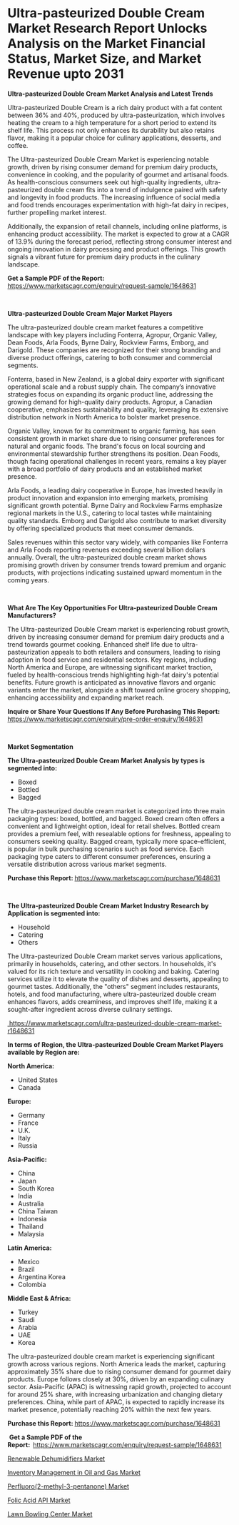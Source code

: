 <p><h1>Ultra-pasteurized Double Cream Market Research Report Unlocks Analysis on the Market Financial Status, Market Size, and Market Revenue upto 2031</h1></p><p><strong>Ultra-pasteurized Double Cream Market Analysis and Latest Trends</strong></p>
<p><p>Ultra-pasteurized Double Cream is a rich dairy product with a fat content between 36% and 40%, produced by ultra-pasteurization, which involves heating the cream to a high temperature for a short period to extend its shelf life. This process not only enhances its durability but also retains flavor, making it a popular choice for culinary applications, desserts, and coffee.</p><p>The Ultra-pasteurized Double Cream Market is experiencing notable growth, driven by rising consumer demand for premium dairy products, convenience in cooking, and the popularity of gourmet and artisanal foods. As health-conscious consumers seek out high-quality ingredients, ultra-pasteurized double cream fits into a trend of indulgence paired with safety and longevity in food products. The increasing influence of social media and food trends encourages experimentation with high-fat dairy in recipes, further propelling market interest.</p><p>Additionally, the expansion of retail channels, including online platforms, is enhancing product accessibility. The market is expected to grow at a CAGR of 13.9% during the forecast period, reflecting strong consumer interest and ongoing innovation in dairy processing and product offerings. This growth signals a vibrant future for premium dairy products in the culinary landscape.</p></p>
<p><strong>Get a Sample PDF of the Report:&nbsp;</strong> <a href="https://www.marketscagr.com/enquiry/request-sample/1648631?utm_campaign=1126&utm_medium=2&utm_source=Github&utm_content=ia&utm_term=15102024&utm_id=ultra-pasteurized-double-cream">https://www.marketscagr.com/enquiry/request-sample/1648631</a></p>
<p>&nbsp;</p>
<p><strong>Ultra-pasteurized Double Cream Major Market Players</strong></p>
<p><p>The ultra-pasteurized double cream market features a competitive landscape with key players including Fonterra, Agropur, Organic Valley, Dean Foods, Arla Foods, Byrne Dairy, Rockview Farms, Emborg, and Darigold. These companies are recognized for their strong branding and diverse product offerings, catering to both consumer and commercial segments.</p><p>Fonterra, based in New Zealand, is a global dairy exporter with significant operational scale and a robust supply chain. The company’s innovative strategies focus on expanding its organic product line, addressing the growing demand for high-quality dairy products. Agropur, a Canadian cooperative, emphasizes sustainability and quality, leveraging its extensive distribution network in North America to bolster market presence.</p><p>Organic Valley, known for its commitment to organic farming, has seen consistent growth in market share due to rising consumer preferences for natural and organic foods. The brand's focus on local sourcing and environmental stewardship further strengthens its position. Dean Foods, though facing operational challenges in recent years, remains a key player with a broad portfolio of dairy products and an established market presence.</p><p>Arla Foods, a leading dairy cooperative in Europe, has invested heavily in product innovation and expansion into emerging markets, promising significant growth potential. Byrne Dairy and Rockview Farms emphasize regional markets in the U.S., catering to local tastes while maintaining quality standards. Emborg and Darigold also contribute to market diversity by offering specialized products that meet consumer demands.</p><p>Sales revenues within this sector vary widely, with companies like Fonterra and Arla Foods reporting revenues exceeding several billion dollars annually. Overall, the ultra-pasteurized double cream market shows promising growth driven by consumer trends toward premium and organic products, with projections indicating sustained upward momentum in the coming years.</p></p>
<p>&nbsp;</p>
<p><strong>What Are The Key Opportunities For Ultra-pasteurized Double Cream Manufacturers?</strong></p>
<p><p>The Ultra-pasteurized Double Cream market is experiencing robust growth, driven by increasing consumer demand for premium dairy products and a trend towards gourmet cooking. Enhanced shelf life due to ultra-pasteurization appeals to both retailers and consumers, leading to rising adoption in food service and residential sectors. Key regions, including North America and Europe, are witnessing significant market traction, fueled by health-conscious trends highlighting high-fat dairy's potential benefits. Future growth is anticipated as innovative flavors and organic variants enter the market, alongside a shift toward online grocery shopping, enhancing accessibility and expanding market reach.</p></p>
<p><strong>Inquire or Share Your Questions If Any Before Purchasing This Report:</strong> <a href="https://www.marketscagr.com/enquiry/pre-order-enquiry/1648631?utm_campaign=1126&utm_medium=2&utm_source=Github&utm_content=ia&utm_term=15102024&utm_id=ultra-pasteurized-double-cream">https://www.marketscagr.com/enquiry/pre-order-enquiry/1648631</a></p>
<p>&nbsp;</p>
<p><strong>Market Segmentation</strong></p>
<p><strong>The Ultra-pasteurized Double Cream Market Analysis by types is segmented into:</strong></p>
<p><ul><li>Boxed</li><li>Bottled</li><li>Bagged</li></ul></p>
<p><p>The ultra-pasteurized double cream market is categorized into three main packaging types: boxed, bottled, and bagged. Boxed cream often offers a convenient and lightweight option, ideal for retail shelves. Bottled cream provides a premium feel, with resealable options for freshness, appealing to consumers seeking quality. Bagged cream, typically more space-efficient, is popular in bulk purchasing scenarios such as food service. Each packaging type caters to different consumer preferences, ensuring a versatile distribution across various market segments.</p></p>
<p><strong>Purchase this Report:&nbsp;</strong><a href="https://www.marketscagr.com/purchase/1648631?utm_campaign=1126&utm_medium=2&utm_source=Github&utm_content=ia&utm_term=15102024&utm_id=ultra-pasteurized-double-cream">https://www.marketscagr.com/purchase/1648631</a></p>
<p>&nbsp;</p>
<p><strong>The Ultra-pasteurized Double Cream Market Industry Research by Application is segmented into:</strong></p>
<p><ul><li>Household</li><li>Catering</li><li>Others</li></ul></p>
<p><p>The Ultra-pasteurized Double Cream market serves various applications, primarily in households, catering, and other sectors. In households, it's valued for its rich texture and versatility in cooking and baking. Catering services utilize it to elevate the quality of dishes and desserts, appealing to gourmet tastes. Additionally, the "others" segment includes restaurants, hotels, and food manufacturing, where ultra-pasteurized double cream enhances flavors, adds creaminess, and improves shelf life, making it a sought-after ingredient across diverse culinary settings.</p></p>
<p><a href="https://www.marketscagr.com/ultra-pasteurized-double-cream-market-r1648631?utm_campaign=1126&utm_medium=2&utm_source=Github&utm_content=ia&utm_term=15102024&utm_id=ultra-pasteurized-double-cream">&nbsp;https://www.marketscagr.com/ultra-pasteurized-double-cream-market-r1648631</a></p>
<p><strong>In terms of Region, the Ultra-pasteurized Double Cream Market Players available by Region are:</strong></p>
<p>
    <p> <strong> North America: </strong>
        <ul>
            <li>United States</li>
            <li>Canada</li>
        </ul>
        </p> 
    <p> <strong> Europe: </strong>
        <ul>
            <li>Germany</li>
            <li>France</li>
            <li>U.K.</li>
            <li>Italy</li>
            <li>Russia</li>
        </ul>
        </p> 
    <p> <strong> Asia-Pacific: </strong>
        <ul>
            <li>China</li>
            <li>Japan</li>
            <li>South Korea</li>
            <li>India</li>
            <li>Australia</li>
            <li>China Taiwan</li>
            <li>Indonesia</li>
            <li>Thailand</li>
            <li>Malaysia</li>
        </ul>
        </p> 
    <p> <strong> Latin America: </strong>
        <ul>
            <li>Mexico</li>
            <li>Brazil</li>
            <li>Argentina Korea</li>
            <li>Colombia</li>
        </ul>
        </p> 
    <p> <strong> Middle East & Africa: </strong>
        <ul>
            <li>Turkey</li>
            <li>Saudi</li>
            <li>Arabia</li>
            <li>UAE</li>
            <li>Korea</li>
        </ul>
    </p>
    </p>
<p><p>The ultra-pasteurized double cream market is experiencing significant growth across various regions. North America leads the market, capturing approximately 35% share due to rising consumer demand for gourmet dairy products. Europe follows closely at 30%, driven by an expanding culinary sector. Asia-Pacific (APAC) is witnessing rapid growth, projected to account for around 25% share, with increasing urbanization and changing dietary preferences. China, while part of APAC, is expected to rapidly increase its market presence, potentially reaching 20% within the next few years.</p></p>
<p><strong>Purchase this Report: </strong><a href="https://www.marketscagr.com/purchase/1648631?utm_campaign=1126&utm_medium=2&utm_source=Github&utm_content=ia&utm_term=15102024&utm_id=ultra-pasteurized-double-cream">https://www.marketscagr.com/purchase/1648631</a></p>
<p>&nbsp;<strong>Get a Sample PDF of the Report:&nbsp;&nbsp;</strong><a href="https://www.marketscagr.com/enquiry/request-sample/1648631?utm_campaign=1126&utm_medium=2&utm_source=Github&utm_content=ia&utm_term=15102024&utm_id=ultra-pasteurized-double-cream">https://www.marketscagr.com/enquiry/request-sample/1648631</a></p>
<p><strong></strong></p>
<p><p><a href="https://www.linkedin.com/pulse/comprehensive-analysis-global-renewable-dehumidifiers-market-growth-eablf?utm_campaign=1126&utm_medium=2&utm_source=Github&utm_content=ia&utm_term=15102024&utm_id=ultra-pasteurized-double-cream">Renewable Dehumidifiers Market</a></p><p><a href="https://www.linkedin.com/pulse/inventory-management-oil-gas-market-overview-forecast-2024-fvuce?trk=public_post_embed_feed-article-content&utm_campaign=1126&utm_medium=2&utm_source=Github&utm_content=ia&utm_term=15102024&utm_id=ultra-pasteurized-double-cream">Inventory Management in Oil and Gas Market</a></p><p><a href="https://www.linkedin.com/pulse/sustainability-trends-perfluoro2-methyl-3-pentanone-industry-l1yhe?trk=public_post_embed_feed-article-content&utm_campaign=1126&utm_medium=2&utm_source=Github&utm_content=ia&utm_term=15102024&utm_id=ultra-pasteurized-double-cream">Perfluoro(2-methyl-3-pentanone) Market</a></p><p><a href="https://github.com/elseludvikoh/Market-Research-Report-List-1/blob/main/folic-acid-api-market.md?utm_campaign=1126&utm_medium=2&utm_source=Github&utm_content=ia&utm_term=15102024&utm_id=ultra-pasteurized-double-cream">Folic Acid API Market</a></p><p><a href="https://github.com/pipanbrxr/Market-Research-Report-List-1/blob/main/lawn-bowling-center-market.md?utm_campaign=1126&utm_medium=2&utm_source=Github&utm_content=ia&utm_term=15102024&utm_id=ultra-pasteurized-double-cream">Lawn Bowling Center Market</a></p></p>